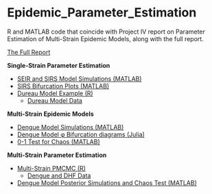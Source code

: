 # Epidemic_Parameter_Estimation
R and MATLAB code that coincide with Project IV report on Parameter Estimation of Multi-Strain Epidemic Models, along with the full report.

[The Full Report]()

**Single-Strain Parameter Estimation**
- [SEIR and SIRS Model Simulations (MATLAB)](https://github.com/i-adamson/Epidemic_Parameter_Estimation/blob/7ba34b3d7f3476cc16550d0538476b964d10cc4b/SEIR_SIRS_sim)
- [SIRS Bifurcation Plots (MATLAB)](https://github.com/i-adamson/Epidemic_Parameter_Estimation/blob/1fea98a4151ff4c2f74315c53c011a0180262c9c/SIRS_bifurcations.m)
- [Dureau Model Example (R)](https://github.com/i-adamson/Epidemic_Parameter_Estimation/blob/a06b1bf5333a029bc0e8eb3bb624a200e7ae96b2/PMCMC.dureau.R)
  - [Dureau Model Data](https://github.com/i-adamson/Epidemic_Parameter_Estimation/blob/2e70a479ac2e30ab1c9dcdd6903b8bd86d7145ce/PMCMC.Dureau.RData)


**Multi-Strain Epidemic Models**
- [Dengue Model Simulations (MATLAB)](https://github.com/i-adamson/Epidemic_Parameter_Estimation/blob/7751aab120971d7eaf54f455dcbb84a467025fe7/Dengue_model.m)
- [Dengue Model φ Bifurcation diagrams (Julia)](https://github.com/i-adamson/Epidemic_Parameter_Estimation/blob/07b14e13f92a4e70bfcb69dc4c8e0ce26f589a8e/Dengue_phi_bifurcations)
- [0-1 Test for Chaos (MATLAB)](https://github.com/i-adamson/Epidemic_Parameter_Estimation/blob/0b6a5d4b0b940745651698abd29de5a7cfd30a95/Dengue_zero_one.m)


**Multi-Strain Parameter Estimation**
- [Multi-Strain PMCMC (R)](https://github.com/i-adamson/Epidemic_Parameter_Estimation/blob/3143a76e5aceefccba65c4e75672b81be2e3c2a6/Multi-Strain%20Estimation.R)
  - [Dengue and DHF Data](https://github.com/i-adamson/Epidemic_Parameter_Estimation/blob/417907e6c1e987cd489e551a42e83b2d790a5b47/Dengue_cases.csv)
- [Dengue Model Posterior Simulations and Chaos Test (MATLAB)](https://github.com/i-adamson/Epidemic_Parameter_Estimation/blob/84de7c8b629e8ba3fab777444ff5d3475fe9f1fc/Dengue_model_est.m)
